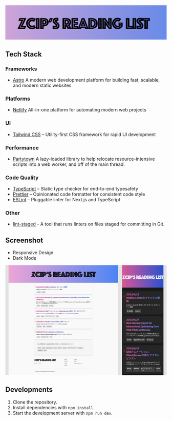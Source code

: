 <div align="center">
  <a href="https://reading-list.zcip.dev">
    <img src="media/logo.png" alt="zcip's reading list" />
  </a>
</div>

## Tech Stack

### Frameworks

- [Astro](https://astro.build/) A modern web development platform for building fast, scalable, and modern static websites

### Platforms

- [Netlify](https://www.netlify.com/) All-in-one platform for automating modern web projects

### UI

- [Tailwind CSS](https://tailwindcss.com/) – Utility-first CSS framework for rapid UI development

### Performance

- [Partytown](https://partytown.builder.io/) A lazy-loaded library to help relocate resource-intensive scripts into a web worker, and off of the main thread.

### Code Quality

- [TypeScript](https://www.typescriptlang.org/) – Static type checker for end-to-end typesafety
- [Prettier](https://prettier.io/) – Opinionated code formatter for consistent code style
- [ESLint](https://eslint.org/) – Pluggable linter for Next.js and TypeScript

### Other

- [lint-staged](https://github.com/okonet/lint-staged) - A tool that runs linters on files staged for committing in Git.

## Screenshot

- Responsive Design
- Dark Mode

<div align="center">
  <img src="media/screen1.jpg" alt="zcip's reading list" />
</div>

## Developments

1. Clone the repository.
2. Install dependencies with `npm install`.
3. Start the development server with `npm run dev`.

